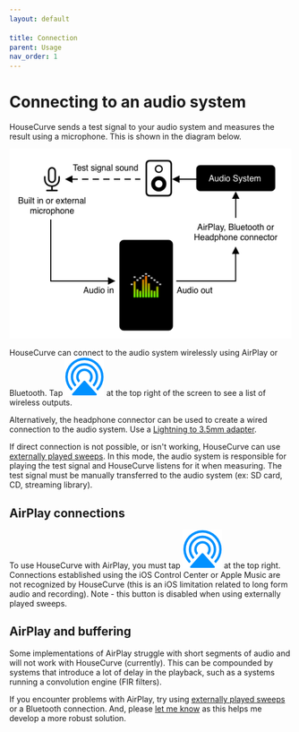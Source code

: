 ```yaml
---
layout: default

title: Connection
parent: Usage
nav_order: 1
---
```



# Connecting to an audio system
HouseCurve sends a test signal to your audio system and measures the result using a microphone. This is shown in the diagram below.

![connecting housecurve](/assets/img/connecting_housecurve.png "Connecting HouseCurve to audio system")

HouseCurve can connect to the audio system wirelessly using AirPlay or Bluetooth. Tap <img src="/assets/img/airplay.png" alt="AirPlay" class="app-icon"> at the top right of the screen to see a list of wireless outputs.

Alternatively, the headphone connector can be used to create a wired connection to the audio system.  Use a [Lightning to 3.5mm adapter](https://www.apple.com/shop/product/MMX62AM/A/lightning-to-35mm-headphone-jack-adapter).

If direct connection is not possible, or isn't working, HouseCurve can use [externally played sweeps](../manual/measure_setup.md#stimulus-type).  In this mode, the audio system is responsible for playing the test signal and HouseCurve listens for it when measuring.  The test signal must be manually transferred to the audio system (ex: SD card, CD, streaming library).


## AirPlay connections

To use HouseCurve with AirPlay, you must tap <img src="/assets/img/airplay.png" alt="AirPlay" class="app-icon"> at the top right.  Connections established using the iOS Control Center or Apple Music are not recognized by HouseCurve (this is an iOS limitation related to long form audio and recording).  Note - this button is disabled when using externally played sweeps.

## AirPlay and buffering

Some implementations of AirPlay struggle with short segments of audio and will not work with HouseCurve (currently).  This can be compounded by systems that introduce a lot of delay in the playback, such as a systems running a convolution engine (FIR filters).

If you encounter problems with AirPlay, try using [externally played sweeps](../manual/measure_setup.md#stimulus-type) or a Bluetooth connection.  And, please [let me know](mailto:support@housecurve.com) as this helps me develop a more robust solution.

